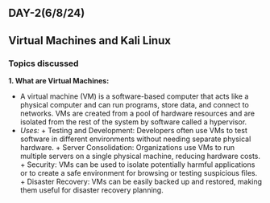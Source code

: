 ## DAY-2(6/8/24)
## Virtual Machines and Kali Linux
### Topics discussed
__1. What are Virtual Machines:__ 
+ A virtual machine (VM) is a software-based computer that acts like a physical computer and can run programs, store data, and connect to networks. VMs are created from a pool of hardware resources and are isolated from the rest of the system by software called a hypervisor.
+ _Uses:_
        + Testing and Development: Developers often use VMs to test software in different environments without needing separate physical                 hardware.
        +  Server Consolidation: Organizations use VMs to run multiple servers on a single physical machine, reducing hardware costs.
        +  Security: VMs can be used to isolate potentially harmful applications or to create a safe environment for browsing or testing                 suspicious files.
        +   Disaster Recovery: VMs can be easily backed up and restored, making them useful for disaster recovery planning.
  


